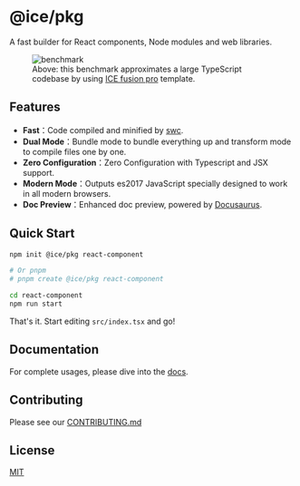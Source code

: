 # @ice/pkg

A fast builder for React components, Node modules and web libraries.

<figure style={{
  fontSize:'13px',
}}>
  <img src="https://img.alicdn.com/imgextra/i1/O1CN01MoY2ji23DGjyTw2Dh_!!6000000007221-2-tps-2972-638.png" alt="benchmark" />

<figcaption>Above: this benchmark approximates a large TypeScript codebase by using <a href="https://github.com/maoxiaoke/pkg-benchmark">ICE fusion pro</a> template.</figcaption>
</figure>

## Features

- **Fast**：Code compiled and minified by [swc](https://swc.rs/docs/configuration/swcrc).
- **Dual Mode**：Bundle mode to bundle everything up and transform mode to compile files one by one.
- **Zero Configuration**：Zero Configuration with Typescript and JSX support.
- **Modern Mode**：Outputs es2017 JavaScript specially designed to work in all modern browsers.
- **Doc Preview**：Enhanced doc preview, powered by [Docusaurus](https://docusaurus.io/).


## Quick Start

```bash
npm init @ice/pkg react-component

# Or pnpm
# pnpm create @ice/pkg react-component

cd react-component
npm run start
```

That's it. Start editing `src/index.tsx` and go!

## Documentation

For complete usages, please dive into the [docs](https://pkg.ice.work/).

## Contributing

Please see our [CONTRIBUTING.md](/.github/CONTRIBUTING.md)

## License

[MIT](https://oss.ninja/mit/developit/)
